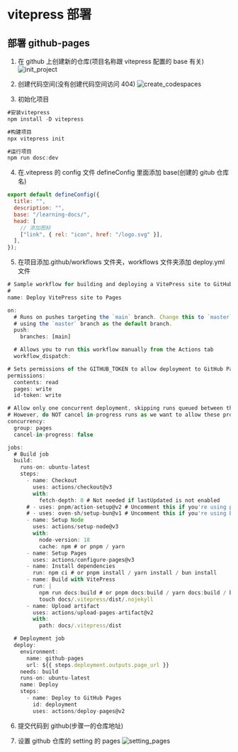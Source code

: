 # vitepress 部署

## 部署 github-pages

1. 在 github 上创建新的仓库(项目名称跟 vitepress 配置的 base 有关)
   ![init_project](/public/init_project.png)

2. 创建代码空间(没有创建代码空间访问 404)
   ![create_codespaces](/public/create_codespaces.png)

3. 初始化项目

```javascript
#安装vitepress
npm install -D vitepress

#构建项目
npx vitepress init

#运行项目
npm run dosc:dev
```

4. 在.vitepress 的 config 文件 defineConfig 里面添加 base(创建的 gitub 仓库名)

```javascript
export default defineConfig({
  title: "",
  description: "",
  base: "/learning-docs/",
  head: [
    // 添加图标
    ["link", { rel: "icon", href: "/logo.svg" }],
  ],
});
```

5. 在项目添加.github/workflows 文件夹，workflows 文件夹添加 deploy.yml 文件

```javascript
# Sample workflow for building and deploying a VitePress site to GitHub Pages
#
name: Deploy VitePress site to Pages

on:
  # Runs on pushes targeting the `main` branch. Change this to `master` if you're
  # using the `master` branch as the default branch.
  push:
    branches: [main]

  # Allows you to run this workflow manually from the Actions tab
  workflow_dispatch:

# Sets permissions of the GITHUB_TOKEN to allow deployment to GitHub Pages
permissions:
  contents: read
  pages: write
  id-token: write

# Allow only one concurrent deployment, skipping runs queued between the run in-progress and latest queued.
# However, do NOT cancel in-progress runs as we want to allow these production deployments to complete.
concurrency:
  group: pages
  cancel-in-progress: false

jobs:
  # Build job
  build:
    runs-on: ubuntu-latest
    steps:
      - name: Checkout
        uses: actions/checkout@v3
        with:
          fetch-depth: 0 # Not needed if lastUpdated is not enabled
      # - uses: pnpm/action-setup@v2 # Uncomment this if you're using pnpm
      # - uses: oven-sh/setup-bun@v1 # Uncomment this if you're using Bun
      - name: Setup Node
        uses: actions/setup-node@v3
        with:
          node-version: 18
          cache: npm # or pnpm / yarn
      - name: Setup Pages
        uses: actions/configure-pages@v3
      - name: Install dependencies
        run: npm ci # or pnpm install / yarn install / bun install
      - name: Build with VitePress
        run: |
          npm run docs:build # or pnpm docs:build / yarn docs:build / bun run docs:build
          touch docs/.vitepress/dist/.nojekyll
      - name: Upload artifact
        uses: actions/upload-pages-artifact@v2
        with:
          path: docs/.vitepress/dist

  # Deployment job
  deploy:
    environment:
      name: github-pages
      url: ${{ steps.deployment.outputs.page_url }}
    needs: build
    runs-on: ubuntu-latest
    name: Deploy
    steps:
      - name: Deploy to GitHub Pages
        id: deployment
        uses: actions/deploy-pages@v2
```

6. 提交代码到 github(步骤一的仓库地址)

7. 设置 github 仓库的 setting 的 pages
   ![setting_pages](/public/setting_pages.png)
